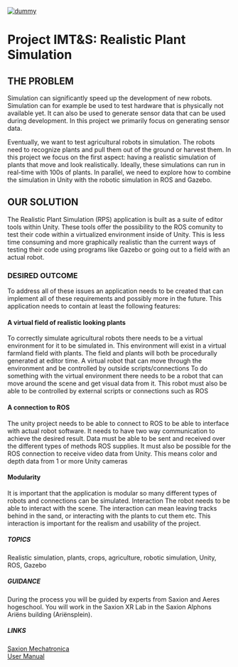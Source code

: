 [![dummy](https://github.com/GlynLeine/RealisticPlantSim/workflows/Build%20Action/badge.svg)](https://github.com/GlynLeine/RealisticPlantSim/actions?query=workflow%3ABuild%20Action)


# Project IMT&S: Realistic Plant Simulation
## THE PROBLEM
Simulation can significantly speed up the development of new robots. Simulation can for example be used to test hardware that is physically not available yet. It can also be used to generate sensor data that can be used during development. In this project we primarily focus on generating sensor data.

Eventually, we want to test agricultural robots in simulation. The robots need to recognize plants and pull them out of the ground or harvest them. In this project we focus on the first aspect: having a realistic simulation of plants that move and look realistically. Ideally, these simulations can run in real-time with 100s of plants. In parallel, we need to explore how to combine the simulation in Unity with the robotic simulation in ROS and Gazebo.

## OUR SOLUTION
The Realistic Plant Simulation (RPS) application is built as a suite of editor tools within Unity. These tools offer the possibility to the ROS comunity to test their code within a virtualized environment inside of Unity. This is less time consuming and more graphically realistic than the current ways of testing their code using programs like Gazebo or going out to a field with an actual robot. 

### DESIRED OUTCOME
To address all of these issues an application needs to be created that can implement all of these requirements and possibly more in the future. 
This application needs to contain at least the following features:

#### A virtual field of realistic looking plants
To correctly simulate agricultural robots there needs to be a virtual environment for it to be simulated in.
This environment will exist in a virtual farmland field with plants. The field and plants will both be procedurally generated at editor time.
A virtual robot that can move through the environment and be controlled by outside scripts/connections
To do something with the virtual environment there needs to be a robot that can move around the scene and get visual data from it.
This robot must also be able to be controlled by external scripts or connections such as ROS

#### A connection to ROS
The unity project needs to be able to connect to ROS to be able to interface with actual robot software.
It needs to have two way communication to achieve the desired result. Data must be able to be sent and received over the different types of methods ROS supplies.
It must also be possible for the ROS connection to receive video data from Unity. This means color and depth data from 1 or more Unity cameras

#### Modularity
It is important that the application is modular so many different types of robots and connections can be simulated.
Interaction
The robot needs to be able to interact with the scene. The interaction can mean leaving tracks behind in the sand, or interacting with the plants to cut them etc.
This interaction is important for the realism and usability of the project.

##### TOPICS
Realistic simulation, plants, crops, agriculture, robotic simulation, Unity, ROS, Gazebo

##### GUIDANCE
During the process you will be guided by experts from Saxion and Aeres hogeschool. You will work in the Saxion XR Lab in the Saxion Alphons Ariëns building (Ariënsplein).


##### LINKS
[Saxion Mechatronica](https://www.saxion.nl/onderzoek/smart-industry/mechatronica)<br>
[User Manual](https://docs.google.com/document/d/1ElO3Z174t5oolri0vyFrG4HCnSy8ZSZZBn0QKAvnmeU/edit?usp=sharing)<br>
